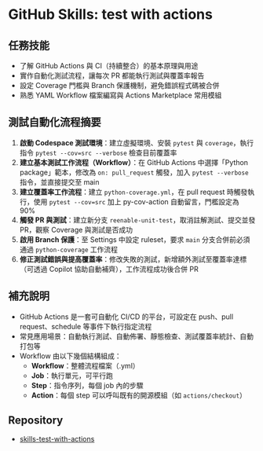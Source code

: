 # GitHub Skills: test with actions

## 任務技能
- 了解 GitHub Actions 與 CI（持續整合）的基本原理與用途  
- 實作自動化測試流程，讓每次 PR 都能執行測試與覆蓋率報告  
- 設定 Coverage 門檻與 Branch 保護機制，避免錯誤程式碼被合併  
- 熟悉 YAML Workflow 檔案編寫與 Actions Marketplace 常用模組  

## 測試自動化流程摘要
1. **啟動 Codespace 測試環境**：建立虛擬環境、安裝 `pytest` 與 `coverage`，執行指令 `pytest --cov=src --verbose` 檢查目前覆蓋率
2. **建立基本測試工作流程（Workflow）**：在 GitHub Actions 中選擇「Python package」範本，修改為 `on: pull_request` 觸發，加入 `pytest --verbose` 指令，並直接提交至 main
3. **建立覆蓋率工作流程**：建立 `python-coverage.yml`，在 pull request 時觸發執行，使用 `pytest --cov=src` 加上 py-cov-action 自動留言，門檻設定為 90%
4. **觸發 PR 與測試**：建立新分支 `reenable-unit-test`，取消註解測試、提交並發 PR，觀察 Coverage 與測試是否成功
5. **啟用 Branch 保護**：至 Settings 中設定 ruleset，要求 `main` 分支合併前必須通過 `python-coverage` 工作流程
6. **修正測試錯誤與提高覆蓋率**：修改失敗的測試，新增額外測試至覆蓋率達標（可透過 Copilot 協助自動補齊），工作流程成功後合併 PR

## 補充說明
- GitHub Actions 是一套可自動化 CI/CD 的平台，可設定在 push、pull request、schedule 等事件下執行指定流程
- 常見應用場景：自動執行測試、自動佈署、靜態檢查、測試覆蓋率統計、自動打包等
- Workflow 由以下幾個結構組成：  
  - **Workflow**：整體流程檔案（.yml）  
  - **Job**：執行單元，可平行跑  
  - **Step**：指令序列，每個 job 內的步驟  
  - **Action**：每個 step 可以呼叫既有的開源模組（如 `actions/checkout`）  

## Repository
- [skills-test-with-actions](https://github.com/zoelinsg/skills-test-with-actions)
